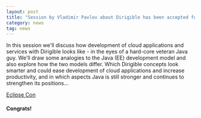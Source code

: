 ```yaml
---
layout: post
title: "Session by Vladimir Pavlov about Dirigible has been accepted for EclipseCon NA 2016!"
category: news
tag: news
---
```


In this session we'll discuss how development of cloud applications and services with Dirigible looks like - in the eyes of a hard-core veteran Java guy. We'll draw some analogies to the Java (EE) development model and also explore how the two models differ. Which Dirigible concepts look smarter and could ease development of cloud applications and increase productivity, and in which aspects Java is still stronger and continues to strengthen its positions...

[Eclipse Con](https://www.eclipsecon.org/na2016/session/cloud-development-dirigible-eyes-java-saurus)


#### Congrats!
